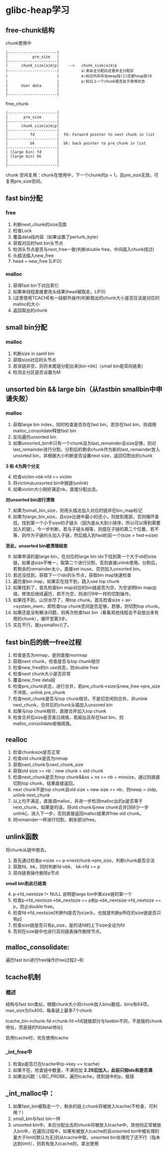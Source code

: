# glibc-heap学习

## free-chunk结构

chunk使用中
```
|----------------------|
|           pre_size   |
|----------------------|
|      chunk_size|a|m|p|    -->   chunk_size|a|m|p 
|----------------------|          a:来自主分配区还是非主分配区
|                      |          m:标记内存存在mmap段(1)还是heap段(0
|                      |          p:标记上一个chunk是否处于使用状态
|      User data       |          
|                      |
|----------------------|
```

free_chunk
```
|----------------------|
|       pre_size       |
|----------------------|
|      chunk_size|a|m|p|
|----------------------|
|          fd          |  fd: Forword pointer to next chunk in list
|----------------------|
|          bk          |  bk: back pointer to pre_chunk in list
|----------------------|
| (large bin) fd       |
| (large bin) bk       |
|                      |
|----------------------|
```

chunk 空间复用：chunk在使用中，下一个chunk的p = 1，且pre_size无效，可复用pre_size空间。

## fast bin分配

### free

  1. 判断next_chunk的size范围
  2. 检查Lock
  3. 覆盖data段内容（如果设置了perturb_byte）
  4. 获取对应的fast bin头节点
  5. 检测头节点是否与next_free一致(判断double free，中间插入chunk绕过)
  6. 头插法插入new_free
  7. head = new_free [LIFO]

### malloc

1. 获得fast bin下对应索引
2. 如果单线程直接更改头结果(head被取走，LIFO)
3. (这里使用TCACHE有一段额外操作)判断取出的chunk大小是否应该是对应的malloc的大小
4. 返回取出的chunk
   
## small bin分配

### malloc
1. 判断size in samll bin
2. 获取size对应的头节点
3. 若该链非空，则将末尾链分配出来[bin->bk]（small bin是双向链表）
4. 检测主分区是否设置为M

## unsorted bin && large bin（从fastbin smallbin中申请失败）

### malloc
1. 获取large bin index，同时检查是否存在fast bin，若存在fast bin，则调用malloc_consolidate释放fast bin
2. 反向遍历unsorted bin
3. 如果unsorted_bin中只有一个chunk且为last_remainder且size足够，则对last_remainder进行分割，分割后的剩余chunk作为新的last_remainder放入unsorted bin，并根据大小判断是否设置next size，返回切割出的chunk

**3 和 4为两个分支**

4. 检查victim->bk->fd == victim
5. 将victim从unsorted bin中脱链(unlink)
6. 如果victim大小刚好满足nb，直接分配出去。
   
**对unsorted bin进行清理**

7. 如果为small_bin_size，则用头插法加入对应的链并在bin_map标记
8. 如果为large_bin_size，且size比链中最小的还小，则放到尾部，否则循环查找，找到第一个小于size的子链头（因为是从大到小排序，所以可以得到需要加入的链）。今一步判断，若与子链头相等，则插在子链的第二个位置，若不等，则作为子链的头加入子链，然后插入到fwd的前一个(size > fwd->size)
   
**至此，unsorted bin被清理结束**

9. 如果申请的是large bin，在对应的large bin idx下找到第一个大于nb的size链，如果该size不唯一，取第二个进行分割，否则直接unlink使用。分割后，若剩余的remainder太小，直接set inuse，否则加入unsorted bin。
10. 若还没找到，获取下一个idx的头节点，获取bin map快速检查
11. 遍历查bin map，如果实在找不到，跳入use top chunk
12. 如果找到了，首先检查bin map对应的bin链是否为空，为空说明bin map出错，修改后继续遍历，若不为空，则进行9中一样的切割操作。
13. 如果找不到，山穷水尽了，用top chunk。首先检查size > av->system_mem，即检查top chunk空间是否足够，若够，则切割top chunk。
14. 如果还是没有解决问题，则再次检查fast bin（看看其他线程会不会放出来有用的chunk），循环至第3步。
15. 实在不行，就sysmalloc()了。

## fast bin后的统一free过程

1. 检查是否为mmap，是则直接munmap
2. 获取next chunk，检查是否与top chunk相邻
3. 检查new_free的in use状态，防double free
4. 检查next chunk大小是否异常
5. 覆盖new_free data段
6. 检查pre_chunk状态，进行合并，若pre_chunk->size与new_free->pre_size不冲突，unlink pre_chunk
7. 检查next_chunk是否与top chunk相邻，不是切空闲则合并，并unlink next_chunk，合并后的chunk头插加入unsored bin
8. 如果与top chunk相邻，直接合并加入top chunk
9. 检查合并后size是否查过阈值，若超出且存在fast bin，则malloc_consolidate收缩阈值。

## realloc

1. 检查chunksize是否正常
2. 检查old chunk是否为mmap
3. 获取next_chunk与next_chunk_size
4. 获取old size >= nb：new chunk = old chunk
5. 检查next_chunk是否为top chunk&&os + ns >= nb + minsize，通过则直接切割top chunk，结果直接返回。
6. next chunk不是top chunk且old size + new size >= nb，则newp = oldp, unlink next_chunk
7. 以上均不满足，直接调malloc，并进一步检测malloc出的p是否等于next_chunk，如果是的话，将old chunk与new chunk合并[同6少一步unlink]，进入下一步，否则直接返回malloc结果并free old chunk。
8. 同remainder一样进行切割，剩余部分free。

## unlink函数

将chunk从链中脱去。

1. 首先通过检查p->size == p->nextchunk->pre_size，判断chunk是否合法
2. 获取fd、bk，同时判断fd->bk、 bk->fd == p
3. 双向链表操作删除p节点
   
**small bin到此已结束**

4. p->fd_nextsize != NULL 说明是large bin中某size链的第一个
5. 检查p->fd_nextsize->bk_nextsize == p和p->bk_nextsize->fd_nextsize == p，防止double free。
6. 检查fd->fd_nextsize[判断fd是否为size头，也就是判断p所在的size链是否只有p]
7. 检查size链是否只有p_size，是的话fd的上下size全设为fd
8. 否则在size链中也进行双向链表操作删除节点。
   
## malloc_consolidate:

遍历fast bin进行free操作[free过程2~8]

## tcache机制

### 概述

结构与fast bin类似，根据chunk大小将chunk放入bins数组，bins有64项，max_size为0x400，每条链上最多7个chunk

tcache_bin->chunk-fd->chunk-fd->fd[链接部分与fastbin不同，不是链的chunk地址，而是链的fd(data)地址]

启用tcache时，优先使用tcache

### _int_free中

1. 检查p是否已在tcache中(p->key == tcache)
2. 如果不在，检查链中数量，不满则加
**2.29后加入，此前只验idx和是否满**
3. 如果出问题：LIBC_PROBE，遍历tcache，改到链中的p，报错

## _int_malloc中：

1. 如果fast_bin被取走一个，剩余的链上chunk将被放入tcache(不检查，可利用？)
2. small_bin与fast bin一样
3. unsorted bin中，本应分配出去的chunk将被放入tcache中，其他则正常被放入bin中，在遍历过程中，如果有被放入tcache的且unsorted bin中被处理的量大于limit[默认为无]则从tcache中取，unsorted bin处理完了还不行（指未达到limit），则若有放入tcache的，拿出使用
